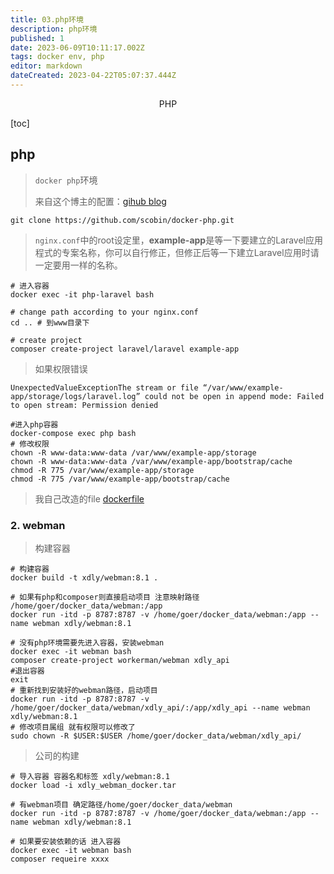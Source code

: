 ```yaml
---
title: 03.php环境
description: php环境
published: 1
date: 2023-06-09T10:11:17.002Z
tags: docker env, php
editor: markdown
dateCreated: 2023-04-22T05:07:37.444Z
---
```


<center>PHP</center>





[toc]





## php

> `docker php`环境
>
> 来自这个博主的配置：[gihub ](https://github.com/scobin/docker-php)[blog](https://cyublog.com/articles/php-zh/zh-docker-php8/)



```shell
git clone https://github.com/scobin/docker-php.git
```

>  `nginx.conf`中的root设定里，**example-app**是等一下要建立的Laravel应用程式的专案名称，你可以自行修正，但修正后等一下建立Laravel应用时请一定要用一样的名称。

```shell
# 进入容器
docker exec -it php-laravel bash

# change path according to your nginx.conf
cd .. # 到www目录下

# create project
composer create-project laravel/laravel example-app
```

> 如果权限错误

```shell
UnexpectedValueExceptionThe stream or file “/var/www/example-app/storage/logs/laravel.log” could not be open in append mode: Failed to open stream: Permission denied
```

```shell 
#进入php容器
docker-compose exec php bash
# 修改权限
chown -R www-data:www-data /var/www/example-app/storage
chown -R www-data:www-data /var/www/example-app/bootstrap/cache
chmod -R 775 /var/www/example-app/storage
chmod -R 775 /var/www/example-app/bootstrap/cache
```



> 我自己改造的file [dockerfile](https://github.com/vgoer/dockerLaravel)











### 2. webman

> 构建容器







```shell
# 构建容器
docker build -t xdly/webman:8.1 .

# 如果有php和composer则直接启动项目 注意映射路径 /home/goer/docker_data/webman:/app
docker run -itd -p 8787:8787 -v /home/goer/docker_data/webman:/app --name webman xdly/webman:8.1

# 没有php环境需要先进入容器，安装webman
docker exec -it webman bash
composer create-project workerman/webman xdly_api
#退出容器
exit
# 重新找到安装好的webman路径，启动项目
docker run -itd -p 8787:8787 -v /home/goer/docker_data/webman/xdly_api/:/app/xdly_api --name webman xdly/webman:8.1
# 修改项目属组 就有权限可以修改了
sudo chown -R $USER:$USER /home/goer/docker_data/webman/xdly_api/
```





> 公司的构建

```shell
# 导入容器 容器名和标签 xdly/webman:8.1
docker load -i xdly_webman_docker.tar

# 有webman项目 确定路径/home/goer/docker_data/webman
docker run -itd -p 8787:8787 -v /home/goer/docker_data/webman:/app --name webman xdly/webman:8.1

# 如果要安装依赖的话 进入容器
docker exec -it webman bash
composer requeire xxxx
```

